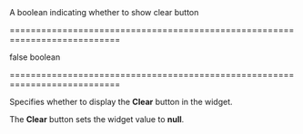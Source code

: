 <!--**
/*-------------------------------------------
    Auto-generated file. Do not modify.
-------------------------------------------

**-->
<!--d-->A boolean indicating whether to show clear button<!--/d-->
===========================================================================
<!--default-->false<!--/default-->
<!--type-->boolean<!--/type-->
===========================================================================

<!--shortDescription-->
Specifies whether to display the **Clear** button in the widget.
<!--/shortDescription-->

<!--fullDescription-->
The **Clear** button sets the widget value to **null**.


<!--/fullDescription-->
